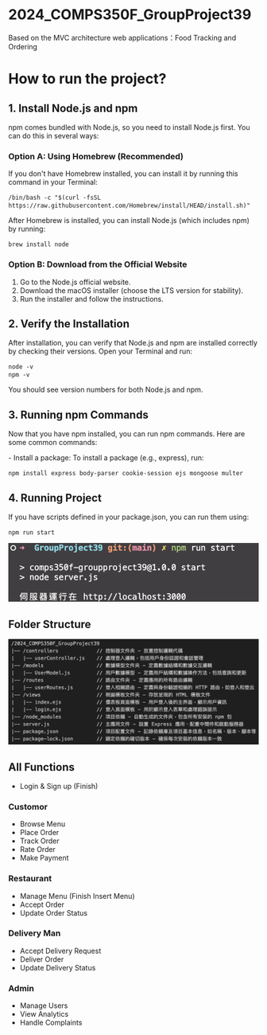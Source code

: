 # 2024_COMPS350F_GroupProject39
Based on the MVC architecture web applications：Food Tracking and Ordering

# How to run the project?

## 1. Install Node.js and npm
npm comes bundled with Node.js, so you need to install Node.js first. You can do this in several ways:

### Option A: Using Homebrew (Recommended)
If you don't have Homebrew installed, you can install it by running this command in your Terminal:

    /bin/bash -c "$(curl -fsSL https://raw.githubusercontent.com/Homebrew/install/HEAD/install.sh)"
    
After Homebrew is installed, you can install Node.js (which includes npm) by running:

    brew install node   

### Option B: Download from the Official Website
1.	Go to the Node.js official website.
2.	Download the macOS installer (choose the LTS version for stability).
3.	Run the installer and follow the instructions.

## 2. Verify the Installation
After installation, you can verify that Node.js and npm are installed correctly by checking their versions. Open your Terminal and run:

    node -v
    npm -v

You should see version numbers for both Node.js and npm.

## 3. Running npm Commands
Now that you have npm installed, you can run npm commands. Here are some common commands:


\- Install a package: To install a package (e.g., express), run:

    npm install express body-parser cookie-session ejs mongoose multer


## 4. Running Project
If you have scripts defined in your package.json, you can run them using:

    npm run start

![serverRunning](/public/image/serverRunning.png)

## Folder Structure
![folderStructure](/public/image/folderStructure.png "folderStructure")


## All Functions
- Login & Sign up (Finish)

### Customor
- Browse Menu
- Place Order
- Track Order
- Rate Order
- Make Payment

### Restaurant
- Manage Menu (Finish Insert Menu)
- Accept Order
- Update Order Status


### Delivery Man
- Accept Delivery Request
- Deliver Order
- Update Delivery Status

### Admin
- Manage Users
- View Analytics
- Handle Complaints
